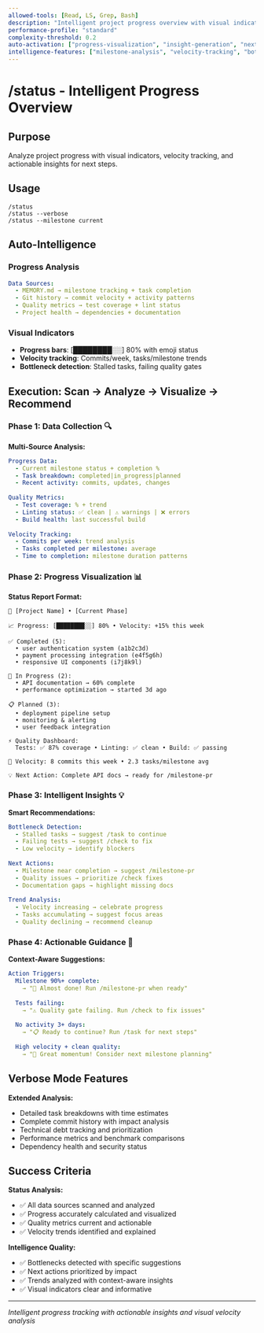 ```yaml
---
allowed-tools: [Read, LS, Grep, Bash]
description: "Intelligent project progress overview with visual indicators and actionable insights"
performance-profile: "standard"
complexity-threshold: 0.2
auto-activation: ["progress-visualization", "insight-generation", "next-action-detection"]
intelligence-features: ["milestone-analysis", "velocity-tracking", "bottleneck-detection"]
---
```


# /status - Intelligent Progress Overview

## Purpose
Analyze project progress with visual indicators, velocity tracking, and actionable insights for next steps.

## Usage
```
/status
/status --verbose
/status --milestone current
```

## Auto-Intelligence

### Progress Analysis
```yaml
Data Sources:
  - MEMORY.md → milestone tracking + task completion
  - Git history → commit velocity + activity patterns
  - Quality metrics → test coverage + lint status
  - Project health → dependencies + documentation
```

### Visual Indicators
- **Progress bars**: [████████░░] 80% with emoji status
- **Velocity tracking**: Commits/week, tasks/milestone trends
- **Bottleneck detection**: Stalled tasks, failing quality gates

## Execution: Scan → Analyze → Visualize → Recommend

### Phase 1: Data Collection 🔍
**Multi-Source Analysis:**
```yaml
Progress Data:
  - Current milestone status + completion %
  - Task breakdown: completed|in_progress|planned
  - Recent activity: commits, updates, changes
  
Quality Metrics:
  - Test coverage: % + trend
  - Linting status: ✅ clean | ⚠️ warnings | ❌ errors
  - Build health: last successful build
  
Velocity Tracking:
  - Commits per week: trend analysis
  - Tasks completed per milestone: average
  - Time to completion: milestone duration patterns
```

### Phase 2: Progress Visualization 📊
**Status Report Format:**
```
🎯 [Project Name] • [Current Phase]

📈 Progress: [████████░░] 80% • Velocity: +15% this week

✅ Completed (5): 
  • user authentication system (a1b2c3d)
  • payment processing integration (e4f5g6h)
  • responsive UI components (i7j8k9l)

🔄 In Progress (2):
  • API documentation → 60% complete
  • performance optimization → started 3d ago

📋 Planned (3):
  • deployment pipeline setup
  • monitoring & alerting
  • user feedback integration

⚡ Quality Dashboard:
  Tests: ✅ 87% coverage • Linting: ✅ clean • Build: ✅ passing

🎢 Velocity: 8 commits this week • 2.3 tasks/milestone avg

💡 Next Action: Complete API docs → ready for /milestone-pr
```

### Phase 3: Intelligent Insights 💡
**Smart Recommendations:**
```yaml
Bottleneck Detection:
  - Stalled tasks → suggest /task to continue
  - Failing tests → suggest /check to fix
  - Low velocity → identify blockers
  
Next Actions:
  - Milestone near completion → suggest /milestone-pr
  - Quality issues → prioritize /check fixes
  - Documentation gaps → highlight missing docs
  
Trend Analysis:
  - Velocity increasing → celebrate progress
  - Tasks accumulating → suggest focus areas
  - Quality declining → recommend cleanup
```

### Phase 4: Actionable Guidance 🚀
**Context-Aware Suggestions:**
```yaml
Action Triggers:
  Milestone 90%+ complete:
    → "🎉 Almost done! Run /milestone-pr when ready"
  
  Tests failing:
    → "⚠️ Quality gate failing. Run /check to fix issues"
  
  No activity 3+ days:
    → "📋 Ready to continue? Run /task for next steps"
  
  High velocity + clean quality:
    → "🚀 Great momentum! Consider next milestone planning"
```

## Verbose Mode Features

**Extended Analysis:**
- Detailed task breakdowns with time estimates
- Complete commit history with impact analysis
- Technical debt tracking and prioritization
- Performance metrics and benchmark comparisons
- Dependency health and security status

## Success Criteria

**Status Analysis:**
- ✅ All data sources scanned and analyzed
- ✅ Progress accurately calculated and visualized
- ✅ Quality metrics current and actionable
- ✅ Velocity trends identified and explained

**Intelligence Quality:**
- ✅ Bottlenecks detected with specific suggestions
- ✅ Next actions prioritized by impact
- ✅ Trends analyzed with context-aware insights
- ✅ Visual indicators clear and informative

---
*Intelligent progress tracking with actionable insights and visual velocity analysis*